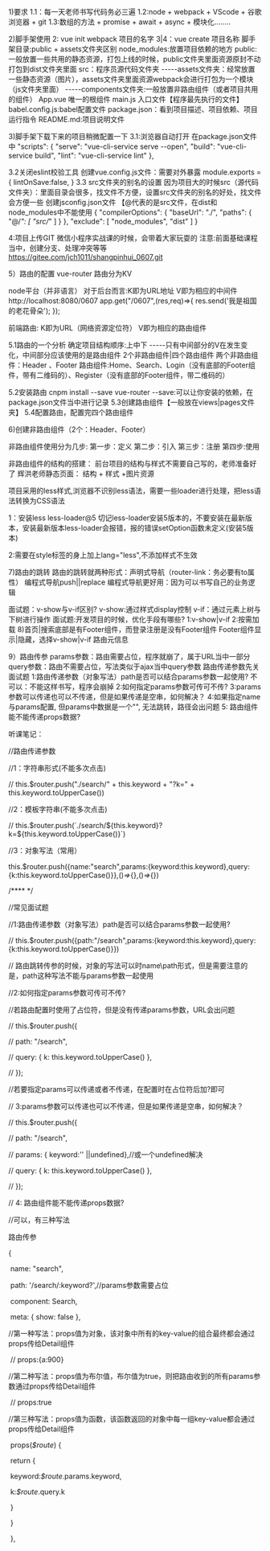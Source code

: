 1)要求
1.1：每一天老师书写代码务必三遍
1.2:node + webpack + VScode + 谷歌浏览器 + git
1.3:数组的方法 + promise + await + async + 模块化........

2)脚手架使用
2: vue init webpack 项目的名字
3|4：vue create 项目名称
脚手架目录:public + assets文件夹区别
node_modules:放置项目依赖的地方
public:一般放置一些共用的静态资源，打包上线的时候，public文件夹里面资源原封不动打包到dist文件夹里面
src：程序员源代码文件夹
  -----assets文件夹：经常放置一些静态资源（图片），assets文件夹里面资源webpack会进行打包为一个模块（js文件夹里面）
  -----components文件夹:一般放置非路由组件（或者项目共用的组件）
        App.vue 唯一的根组件
        main.js 入口文件【程序最先执行的文件】
        babel.config.js:babel配置文件
        package.json：看到项目描述、项目依赖、项目运行指令
        README.md:项目说明文件


3)脚手架下载下来的项目稍微配置一下
3.1:浏览器自动打开
        在package.json文件中
        "scripts": {
         "serve": "vue-cli-service serve --open",
          "build": "vue-cli-service build",
          "lint": "vue-cli-service lint"
        },



3.2关闭eslint校验工具
创建vue.config.js文件：需要对外暴露
module.exports = {
   lintOnSave:false,
}
3.3 src文件夹的别名的设置
因为项目大的时候src（源代码文件夹）：里面目录会很多，找文件不方便，设置src文件夹的别名的好处，找文件会方便一些
创建jsconfig.json文件  【@代表的是src文件，在dist和node_modules中不能使用
{
    "compilerOptions": {
        "baseUrl": "./",
        "paths": {
            "@/*": [
                "src/*"
            ]
        }
    },
    "exclude": [
        "node_modules",
        "dist"
    ]
}


4:项目上传GIT
微信小程序实战课的时候，会带着大家玩耍的
注意:前面基础课程当中，创建分支、处理冲突等等
https://gitee.com/jch1011/shangpinhui_0607.git






5）路由的配置
vue-router
路由分为KV

node平台（并非语言）
对于后台而言:K即为URL地址   V即为相应的中间件
http://localhost:8080/0607
app.get("/0607",(res,req)=>{
   res.send('我是祖国的老花骨朵');
});


前端路由:
K即为URL（网络资源定位符）
V即为相应的路由组件


5.1路由的一个分析
确定项目结构顺序:上中下 -----只有中间部分的V在发生变化，中间部分应该使用的是路由组件
2个非路由组件|四个路由组件
两个非路由组件：Header 、Footer
路由组件:Home、Search、Login（没有底部的Footer组件，带有二维码的）、Register（没有底部的Footer组件，带二维码的）

5.2安装路由
 cnpm install --save vue-router 
--save:可以让你安装的依赖，在package.json文件当中进行记录
5.3创建路由组件【一般放在views|pages文件夹】
5.4配置路由，配置完四个路由组件





6)创建非路由组件（2个：Header、Footer）

非路由组件使用分为几步:
第一步：定义
第二步：引入
第三步：注册
第四步:使用

非路由组件的结构的搭建：
前台项目的结构与样式不需要自己写的，老师准备好了
辉洪老师静态页面：
结构 + 样式 +图片资源

项目采用的less样式,浏览器不识别less语法，需要一些loader进行处理，把less语法转换为CSS语法

1：安装less less-loader@5
切记less-loader安装5版本的，不要安装在最新版本，安装最新版本less-loader会报错，报的错误setOption函数未定义(安装5版本)

2:需要在style标签的身上加上lang="less",不添加样式不生效






7)路由的跳转
路由的跳转就两种形式：声明式导航（router-link：务必要有to属性）
                    编程式导航push||replace
编程式导航更好用：因为可以书写自己的业务逻辑





面试题：v-show与v-if区别?
v-show:通过样式display控制
v-if：通过元素上树与下树进行操作
面试题:开发项目的时候，优化手段有哪些?
1:v-show|v-if
2:按需加载
8)首页|搜索底部是有Footer组件，而登录注册是没有Footer组件
Footer组件显示|隐藏，选择v-show|v-if
路由元信息



9）路由传参
params参数：路由需要占位，程序就崩了，属于URL当中一部分
query参数：路由不需要占位，写法类似于ajax当中query参数
路由传递参数先关面试题
     1:路由传递参数（对象写法）path是否可以结合params参数一起使用?
     不可以：不能这样书写，程序会崩掉
     2:如何指定params参数可传可不传? 
     3:params参数可以传递也可以不传递，但是如果传递是空串，如何解决？
     4:如果指定name与params配置, 但params中数据是一个"", 无法跳转，路径会出问题
     5: 路由组件能不能传递props数据?
     







听课笔记：

 //路由传递参数

   //1：字符串形式(不能多次点击)

   // this.$router.push("./search/" + this.keyword + "?k=" + this.keyword.toUpperCase())

   //2：模板字符串(不能多次点击)

   // this.$router.push(`./search/${this.keyword}?k=${this.keyword.toUpperCase()}`)

   //3：对象写法（常用）

​    this.$router.push({name:"search",params:{keyword:this.keyword},query:{k:this.keyword.toUpperCase()}},()*=>*{},()*=>*{})

   /**** */



 //常见面试题

   //1:路由传递参数（对象写法）path是否可以结合params参数一起使用?

   //  this.$router.push({path:"/search",params:{keyword:this.keyword},query:{k:this.keyword.toUpperCase()}})

   //  路由跳转传参的时候，对象的写法可以时name\path形式，但是需要注意的是，path这种写法不能与params参数一起使用

   //2:如何指定params参数可传可不传?

   //若路由配置时使用了占位符，但是没有传递params参数，URL会出问题

   // this.$router.push({

   //  path: "/search",

   //  query: { k: this.keyword.toUpperCase() },

   // });

   //若要指定params可以传递或者不传递，在配置时在占位符后加?即可

   // 3:params参数可以传递也可以不传递，但是如果传递是空串，如何解决？

   // this.$router.push({

   //  path: "/search",

   //  params: { keyword:'' ||undefined},//或一个undefined解决

   //  query: { k: this.keyword.toUpperCase() },

   // });

   //  4: 路由组件能不能传递props数据?

   //可以，有三种写法







路由传参

 {

​      name: "search",

​      path: '/search/:keyword?',//params参数需要占位

​      component: Search,

​      meta: { show: false },

​      //第一种写法：props值为对象，该对象中所有的key-value的组合最终都会通过props传给Detail组件

​      // props:{a:900}



​      //第二种写法：props值为布尔值，布尔值为true，则把路由收到的所有params参数通过props传给Detail组件

​      // props:true



​      //第三种写法：props值为函数，该函数返回的对象中每一组key-value都会通过props传给Detail组件

​      props(*$route*) {

​        return {

​         keyword:*$route*.params.keyword,

​         k:*$route*.query.k

​        }

​      }

​    },












​     
​    


